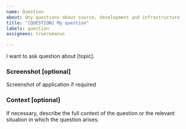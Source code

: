 ```yaml
---
name: Question
about: Qny questions about source, development and infrastructure
title: "[QUESTION] My question"
labels: question
assignees: trueromanus

---
```


I want to ask question about [topic].

### Screenshot [optional]
Screenshot of application if required

### Context [optional]
If necessary, describe the full context of the question or the relevant situation in which the question arises.
